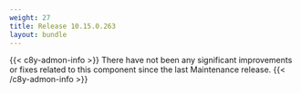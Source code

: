 ```yaml
---
weight: 27
title: Release 10.15.0.263
layout: bundle
---
```


<!--10.15.0.263-->


{{< c8y-admon-info >}}
There have not been any significant improvements or fixes related to this component since the last Maintenance release.
{{< /c8y-admon-info >}}
